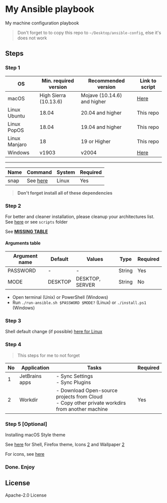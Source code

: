 # My Ansible playbook

My machine configuration playbook

> Don't forget to to copy this repo to `~/Desktop/ansible-config`, else it's does not work

## Steps

### Step 1

| OS            | Min. required version | Recommended version         | Link to script                                      |
| ------------- | --------------------- | --------------------------- | --------------------------------------------------- |
| macOS         | High Sierra (10.13.6) | Mojave (10.14.6) and higher | [Here](https://github.com/dalisoft/mac-config-bash) |
| Linux Ubuntu  | 18.04                 | 20.04 and higher            | This repo                                           |
| Linux PopOS   | 18.04                 | 19.04 and higher            | This repo                                           |
| Linux Manjaro | 18                    | 19 or Higher                | This repo                                           |
| Windows       | v1903                 | v2004                       | [Here](https://github.com/dalisoft/win-install)     |

---

| Name | Command                                                         | System | Required |
| ---- | --------------------------------------------------------------- | ------ | -------- |
| snap | See [here](https://snapcraft.io/docs/installing-snap-on-ubuntu) | Linux  | Yes      |

> **Don't forget install all of these dependencies**

### Step 2

For better and cleaner installation, please cleanup your architectures list. See [here](https://superuser.com/a/714392) or see `scripts` folder

See [**MISSING TABLE**](./ansible/MISSING.md)

#### Arguments table

| Argument name | Default | Values          | Type   | Required |
| ------------- | ------- | --------------- | ------ | -------- |
| PASSWORD      | -       | -               | String | Yes      |
| MODE          | DESKTOP | DESKTOP, SERVER | String | No       |

- Open terminal (Unix) or PowerShell (Windows)
- Run `./run-ansible.sh $PASSWORD $MODE?` (Linux) or `./install.ps1` (Windows)

### Step 3

Shell default change (if possible) [here for Linux](https://superuser.com/a/119216)

### Step 4

> This steps for me to not forget

| No  | Application    | Tasks                                                                                             | Required |
| --- | -------------- | ------------------------------------------------------------------------------------------------- | -------- |
| 1   | JetBrains apps | - Sync Settings<br/> - Sync Plugins                                                               |
| 2   | Workdir        | - Download Open-source projects from Cloud<br/>- Copy other private workdirs from another machine | Yes      |

### Step 5 [Optional]

Installing macOS Style theme

See [here](https://github.com/vinceliuice/WhiteSur-gtk-theme#suggested-themes) for Shell, Firefox theme, Icons [2](https://github.com/vinceliuice/McMojave-circle) and Wallpaper [2](https://www.howtoisolve.com/download-macos-big-sur-wallpaper-hd-in-2020-4k-5k-wallpaper/)

For icons, see [here](https://github.com/keeferrourke/capitaine-cursors)

### Done. Enjoy

## License

Apache-2.0 License
